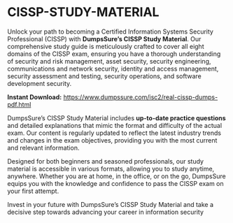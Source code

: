 # CISSP-STUDY-MATERIAL
Unlock your path to becoming a Certified Information Systems Security Professional (CISSP) with **DumpsSure’s CISSP Study Material**. Our comprehensive study guide is meticulously crafted to cover all eight domains of the CISSP exam, ensuring you have a thorough understanding of security and risk management, asset security, security engineering, communications and network security, identity and access management, security assessment and testing, security operations, and software development security.

**Instant Download:** https://www.dumpssure.com/isc2/real-cissp-dumps-pdf.html

DumpsSure’s CISSP Study Material includes **up-to-date practice questions** and detailed explanations that mimic the format and difficulty of the actual exam. Our content is regularly updated to reflect the latest industry trends and changes in the exam objectives, providing you with the most current and relevant information.

Designed for both beginners and seasoned professionals, our study material is accessible in various formats, allowing you to study anytime, anywhere. Whether you are at home, in the office, or on the go, DumpsSure equips you with the knowledge and confidence to pass the CISSP exam on your first attempt.

Invest in your future with DumpsSure’s CISSP Study Material and take a decisive step towards advancing your career in information security
